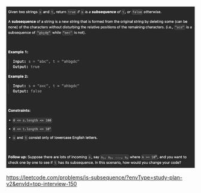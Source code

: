 ![img.png](img.png)

https://leetcode.com/problems/is-subsequence/?envType=study-plan-v2&envId=top-interview-150
